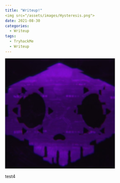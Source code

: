 ```yaml
---
title: "Writeup!" 
<img src="/assets/images/Hysteresis.png">
date: 2021-08-30
categories:
  - Writeup
tags:
  - TryhackMe
  - Writeup
---
```

<img src="/assets/images/sombra.png">

test4